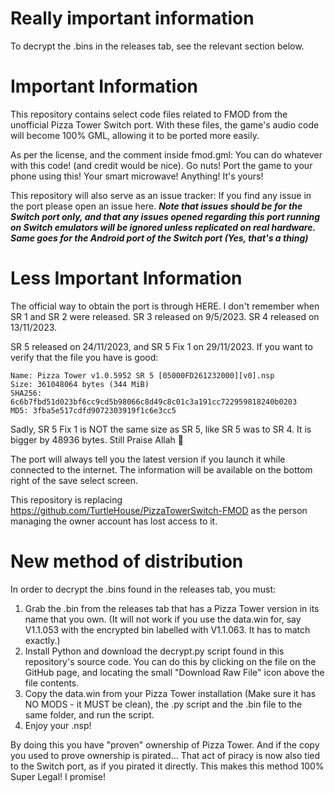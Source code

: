 # Really important information
To decrypt the .bins in the releases tab, see the relevant section below.
# Important Information
This repository contains select code files related to FMOD from the unofficial Pizza Tower Switch port.
With these files, the game's audio code will become 100% GML, allowing it to be ported more easily.

As per the license, and the comment inside fmod.gml: You can do whatever with this code! (and credit would be nice). Go nuts! Port the game to your phone using this! Your smart microwave! 
Anything! It's yours!


This repository will also serve as an issue tracker: If you find any issue in the port please open an issue here.
***Note that issues should be for the Switch port only, and that any issues opened regarding this port running on Switch emulators will be ignored unless replicated on real hardware.
Same goes for the Android port of the Switch port (Yes, that's a thing)***

# Less Important Information

The official way to obtain the port is through HERE.
I don't remember when SR 1 and SR 2 were released.
SR 3 released on 9/5/2023.
SR 4 released on 13/11/2023.

SR 5 released on 24/11/2023, and SR 5 Fix 1 on 29/11/2023. If you want to verify that the file you have is good:
```
Name: Pizza Tower v1.0.5952 SR 5 [05000FD261232000][v0].nsp
Size: 361048064 bytes (344 MiB)
SHA256: 6c6b7fbd51d023bf6cc9cd5b98066c8d49c8c01c3a191cc722959818240b0203
MD5: 3fba5e517cdfd9072303919f1c6e3cc5
```
Sadly, SR 5 Fix 1 is NOT the same size as SR 5, like SR 5 was to SR 4. It is bigger by 48936 bytes. Still Praise Allah :pray:

The port will always tell you the latest version if you launch it while connected to the internet. The information will be available on the bottom right of the save select screen.

This repository is replacing https://github.com/TurtleHouse/PizzaTowerSwitch-FMOD
as the person managing the owner account has lost access to it.

# New method of distribution
In order to decrypt the .bins found in the releases tab, you must:

1. Grab the .bin from the releases tab that has a Pizza Tower version in its name that you own. (It will not work if you use the data.win for, say V1.1.053 with the encrypted bin labelled with V1.1.063. It has to match exactly.)
2. Install Python and download the decrypt.py script found in this repository's source code. You can do this by clicking on the file on the GitHub page, and locating the small "Download Raw File" icon above the file contents.
3. Copy the data.win from your Pizza Tower installation (Make sure it has NO MODS - it MUST be clean), the .py script and the .bin file to the same folder, and run the script.
4. Enjoy your .nsp!

By doing this you have "proven" ownership of Pizza Tower. And if the copy you used to prove ownership is pirated... That act of piracy is now also tied to the Switch port, as if you pirated it directly. This makes this method 100% Super Legal! I promise!
